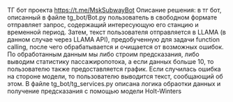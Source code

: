 ТГ бот проекта https://t.me/MskSubwayBot
Описание решения:
в тг бот, описанный в файле tg_bot/Bot.py пользователь в свободном формате отправляет запрос, содержащий интересующую его станцию и временной период.
Затем, текст пользователя отправляется в LLAMA (в данном случае через LLAMA API), предобученную для задачи function calling, после чего обрабатывается и очищается от возможных ошибок.
По обработанным данным мы либо строим предсказания, либо выводим статистику пассажиропотока, а если данных больше 10, то пользователю также предоставляется график.
Если случилась ошибка на стороне модели, то пользователю выводится текст, сообщающий об этом.
В файле tg_bot/tg_services.py описана логика обраотки данных и получение предсказания с помощью модели Holt-Winters

